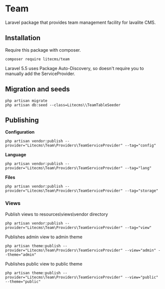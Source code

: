 # Team

Laravel package that provides team management facility for lavalite CMS.

## Installation

Require this package with composer. 

    composer require litecms/team

Laravel 5.5 uses Package Auto-Discovery, so doesn't require you to manually add the ServiceProvider.

## Migration and seeds

    php artisan migrate
    php artisan db:seed --class=Litecms\\TeamTableSeeder
    
## Publishing

**Configuration**

    php artisan vendor:publish --provider="Litecms\Team\Providers\TeamServiceProvider" --tag="config"

**Language**

    php artisan vendor:publish --provider="Litecms\Team\Providers\TeamServiceProvider" --tag="lang"

**Files**

    php artisan vendor:publish --provider="Litecms\Team\Providers\TeamServiceProvider" --tag="storage"

### Views

Publish views to resources\views\vendor directory

    php artisan vendor:publish --provider="Litecms\Team\Providers\TeamServiceProvider" --tag="view"

Publishes admin view to admin theme

    php artisan theme:publish --provider="Litecms\Team\Providers\TeamServiceProvider" --view="admin" --theme="admin"

Publishes public view to public theme

    php artisan theme:publish --provider="Litecms\Team\Providers\TeamServiceProvider" --view="public" --theme="public"